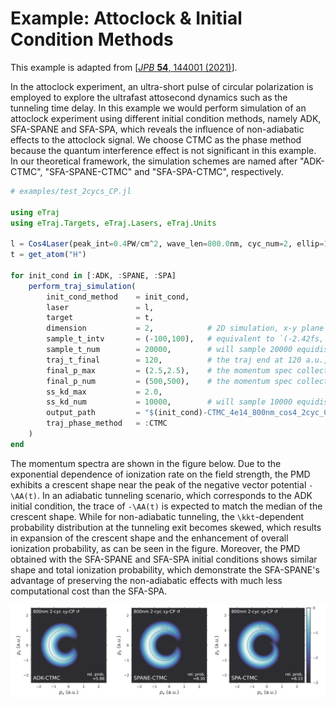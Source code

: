 # Example: Attoclock & Initial Condition Methods

This example is adapted from [[*JPB* **54**, 144001 (2021)](https://doi.org/10.1088/1361-6455/ac0d3e)].

In the attoclock experiment, an ultra-short pulse of circular polarization is employed to explore the ultrafast attosecond dynamics such as the tunneling time delay.
In this example we would perform simulation of an attoclock experiment using different initial condition methods, namely ADK, SFA-SPANE and SFA-SPA, which reveals the influence of non-adiabatic effects to the attoclock signal.
We choose CTMC as the phase method because the quantum interference effect is not significant in this example.
In our theoretical framework, the simulation schemes are named after "ADK-CTMC", "SFA-SPANE-CTMC" and "SFA-SPA-CTMC", respectively.

```julia
# examples/test_2cycs_CP.jl

using eTraj
using eTraj.Targets, eTraj.Lasers, eTraj.Units

l = Cos4Laser(peak_int=0.4PW/cm^2, wave_len=800.0nm, cyc_num=2, ellip=1.0)
t = get_atom("H")

for init_cond in [:ADK, :SPANE, :SPA]
    perform_traj_simulation(
        init_cond_method    = init_cond,
        laser               = l,
        target              = t,
        dimension           = 2,            # 2D simulation, x-y plane only
        sample_t_intv       = (-100,100),   # equivalent to `(-2.42fs, 2.42fs)`
        sample_t_num        = 20000,        # will sample 20000 equidistant time points between -100 and 100 a.u.
        traj_t_final        = 120,          # the traj end at 120 a.u., equivalent to `2.90fs`
        final_p_max         = (2.5,2.5),    # the momentum spec collection grid's border (-2.5 to +2.5 a.u.)
        final_p_num         = (500,500),    # the momentum spec collection grid's size (500x500)
        ss_kd_max           = 2.0,
        ss_kd_num           = 10000,        # will sample 10000 equidistant k⟂ points between -2 to +2 a.u.
        output_path         = "$(init_cond)-CTMC_4e14_800nm_cos4_2cyc_CP.jld2",
        traj_phase_method   = :CTMC
    )
end
```

The momentum spectra are shown in the figure below.
Due to the exponential dependence of ionization rate on the field strength, the PMD exhibits a crescent shape near the peak of the negative vector potential ``-\AA(t)``.
In an adiabatic tunneling scenario, which corresponds to the ADK initial condition, the trace of ``-\AA(t)`` is expected to match the median of the crescent shape.
While for non-adiabatic tunneling, the ``\kkt``-dependent probability distribution at the tunneling exit becomes skewed, which results in expansion of the crescent shape and the enhancement of overall ionization probability, as can be seen in the figure.
Moreover, the PMD obtained with the SFA-SPANE and SFA-SPA initial conditions shows similar shape and total ionization probability, which demonstrate the SFA-SPANE's advantage of preserving the non-adiabatic effects with much less computational cost than the SFA-SPA.

![fig:example_2cycs_CP](assets/figure_2cycs_CP.png)
